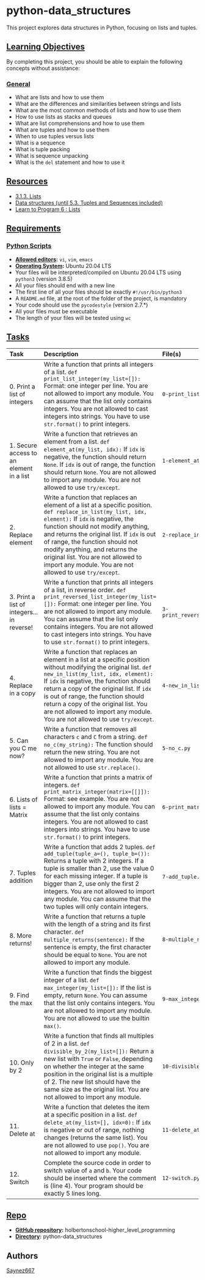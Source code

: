 # python-data_structures

This project explores data structures in Python, focusing on lists and tuples.

## [Learning Objectives](pplx://action/followup)

By completing this project, you should be able to explain the following concepts without assistance:

### [General](pplx://action/followup)

*   What are lists and how to use them
*   What are the differences and similarities between strings and lists
*   What are the most common methods of lists and how to use them
*   How to use lists as stacks and queues
*   What are list comprehensions and how to use them
*   What are tuples and how to use them
*   When to use tuples versus lists
*   What is a sequence
*   What is tuple packing
*   What is sequence unpacking
*   What is the `del` statement and how to use it

## [Resources](pplx://action/followup)

*   [3.1.3. Lists](https://docs.python.org/3/tutorial/introduction.html#lists)
*   [Data structures (until 5.3. Tuples and Sequences included)](https://docs.python.org/3/tutorial/datastructures.html)
*   [Learn to Program 6 : Lists](https://www.youtube.com/watch?v=N-dKz4CqiOU)

## [Requirements](pplx://action/followup)

### [Python Scripts](pplx://action/followup)

*   **[Allowed editors](pplx://action/followup):** `vi`, `vim`, `emacs`
*   **[Operating System](pplx://action/followup):** Ubuntu 20.04 LTS
*   Your files will be interpreted/compiled on Ubuntu 20.04 LTS using `python3` (version 3.8.5)
*   All your files should end with a new line
*   The first line of all your files should be exactly `#!/usr/bin/python3`
*   A `README.md` file, at the root of the folder of the project, is mandatory
*   Your code should use the `pycodestyle` (version 2.7.*)
*   All your files must be executable
*   The length of your files will be tested using `wc`

## [Tasks](pplx://action/followup)

| Task                                                                                                 | Description                                                                                                                                                                                                                                                                                                      | File(s)                        |
| :--------------------------------------------------------------------------------------------------- | :--------------------------------------------------------------------------------------------------------------------------------------------------------------------------------------------------------------------------------------------------------------------------------------------------------------- | :----------------------------- |
| 0\. Print a list of integers                                                                         | Write a function that prints all integers of a list. `def print_list_integer(my_list=[]):` Format: one integer per line. You are not allowed to import any module. You can assume that the list only contains integers. You are not allowed to cast integers into strings. You have to use `str.format()` to print integers. | `0-print_list_integer.py`     |
| 1\. Secure access to an element in a list                                                            | Write a function that retrieves an element from a list. `def element_at(my_list, idx):` If `idx` is negative, the function should return `None`. If `idx` is out of range, the function should return `None`. You are not allowed to import any module. You are not allowed to use `try/except`.                          | `1-element_at.py`             |
| 2\. Replace element                                                                                  | Write a function that replaces an element of a list at a specific position. `def replace_in_list(my_list, idx, element):` If `idx` is negative, the function should not modify anything, and returns the original list. If `idx` is out of range, the function should not modify anything, and returns the original list. You are not allowed to import any module. You are not allowed to use `try/except`. | `2-replace_in_list.py`        |
| 3\. Print a list of integers... in reverse!                                                          | Write a function that prints all integers of a list, in reverse order. `def print_reversed_list_integer(my_list=[]):` Format: one integer per line. You are not allowed to import any module. You can assume that the list only contains integers. You are not allowed to cast integers into strings. You have to use `str.format()` to print integers. | `3-print_reversed_list_integer.py` |
| 4\. Replace in a copy                                                                                | Write a function that replaces an element in a list at a specific position without modifying the original list. `def new_in_list(my_list, idx, element):` If `idx` is negative, the function should return a copy of the original list. If `idx` is out of range, the function should return a copy of the original list. You are not allowed to import any module. You are not allowed to use `try/except`. | `4-new_in_list.py`            |
| 5\. Can you C me now?                                                                                 | Write a function that removes all characters `c` and `C` from a string. `def no_c(my_string):` The function should return the new string. You are not allowed to import any module. You are not allowed to use `str.replace()`.                                                                                                                                  | `5-no_c.py`                   |
| 6\. Lists of lists = Matrix                                                                          | Write a function that prints a matrix of integers. `def print_matrix_integer(matrix=[[]]):` Format: see example. You are not allowed to import any module. You can assume that the list only contains integers. You are not allowed to cast integers into strings. You have to use `str.format()` to print integers.            | `6-print_matrix_integer.py`    |
| 7\. Tuples addition                                                                                  | Write a function that adds 2 tuples. `def add_tuple(tuple_a=(), tuple_b=()):` Returns a tuple with 2 integers. If a tuple is smaller than 2, use the value 0 for each missing integer. If a tuple is bigger than 2, use only the first 2 integers. You are not allowed to import any module. You can assume that the two tuples will only contain integers.                               | `7-add_tuple.py`              |
| 8\. More returns!                                                                                    | Write a function that returns a tuple with the length of a string and its first character. `def multiple_returns(sentence):` If the sentence is empty, the first character should be equal to `None`. You are not allowed to import any module.                                                                                                             | `8-multiple_returns.py`        |
| 9\. Find the max                                                                                     | Write a function that finds the biggest integer of a list. `def max_integer(my_list=[]):` If the list is empty, return `None`. You can assume that the list only contains integers. You are not allowed to import any module. You are not allowed to use the builtin `max()`.                                                                                                  | `9-max_integer.py`            |
| 10\. Only by 2                                                                                       | Write a function that finds all multiples of 2 in a list. `def divisible_by_2(my_list=[]):` Return a new list with `True` or `False`, depending on whether the integer at the same position in the original list is a multiple of 2. The new list should have the same size as the original list. You are not allowed to import any module.                                                       | `10-divisible_by_2.py`          |
| 11\. Delete at                                                                                       | Write a function that deletes the item at a specific position in a list. `def delete_at(my_list=[], idx=0):` If `idx` is negative or out of range, nothing changes (returns the same list). You are not allowed to use `pop()`. You are not allowed to import any module.                                                                                                                            | `11-delete_at.py`             |
| 12\. Switch                                                                                          | Complete the source code in order to switch value of `a` and `b`. Your code should be inserted where the comment is (line 4). Your program should be exactly 5 lines long.                                                                                                                                                                                                                            | `12-switch.py`                |

## [Repo](pplx://action/followup)

*   **[GitHub repository](pplx://action/followup):** holbertonschool-higher_level_programming
*   **[Directory](pplx://action/followup):** python-data_structures

## Authors
[Saynez667](https://github.com/Saynez667)

